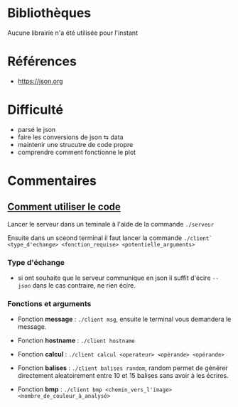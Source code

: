 # Bibliothèques

Aucune librairie n'a été utilisée pour l'instant

# Références

* https://json.org

# Difficulté

* parsé le json 
* faire les conversions de json ⇆ data 
* maintenir une strucutre de code propre
* comprendre comment fonctionne le plot

# Commentaires

## <u>Comment utiliser le code</u>

Lancer le serveur dans un teminale à l'aide de la commande ```./serveur```

Ensuite dans un sceond terminal il faut lancer la commande ```./client` <type_d'echange> <fonction_requise> <potentielle_arguments>```

### Type d'échange
* si ont souhaite que le serveur communique en json il suffit d'écire ```--json``` dans le cas contraire, ne rien écire.

### Fonctions et arguments

 * Fonction **message** : ```./client msg```, ensuite le terminal vous demandera le message.

 * Fonction **hostname** : ```./client hostname```

 * Fonction **calcul** : ```./client calcul <operateur> <opérande> <opérande>```

 * Fonction **balises** : ```./client balises random```, random permet de générer directement aleatoirement entre 10 et 15 balises sans avoir à les écrires.

 * Fonction **bmp** : ```./client bmp <chemin_vers_l'image> <nombre_de_couleur_à_analysé>```

  